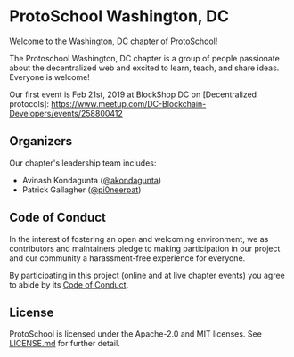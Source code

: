 # ProtoSchool Washington, DC

Welcome to the Washington, DC chapter of [ProtoSchool](https://proto.school)!

The Protoschool Washington, DC chapter is a group of people passionate about the decentralized web and excited to learn, teach, and share ideas. Everyone is welcome!

Our first event is Feb 21st, 2019 at BlockShop DC on [Decentralized protocols]:
https://www.meetup.com/DC-Blockchain-Developers/events/258800412 

## Organizers

Our chapter's leadership team includes: 
* Avinash Kondagunta ([@akondagunta](https://github.com/akondagunta))
* Patrick Gallagher ([@pi0neerpat](https://github.com/pi0neerpat))

## Code of Conduct

In the interest of fostering an open and welcoming environment, we as
contributors and maintainers pledge to making participation in our project and
our community a harassment-free experience for everyone.

By participating in this project (online and at live chapter events) you agree to abide by its [Code of Conduct](./CODE_OF_CONDUCT.md).

## License

ProtoSchool is licensed under the Apache-2.0 and MIT licenses. See [LICENSE.md](https://github.com/protoschool/seattle/blob/master/LICENSE.md) for further detail.
